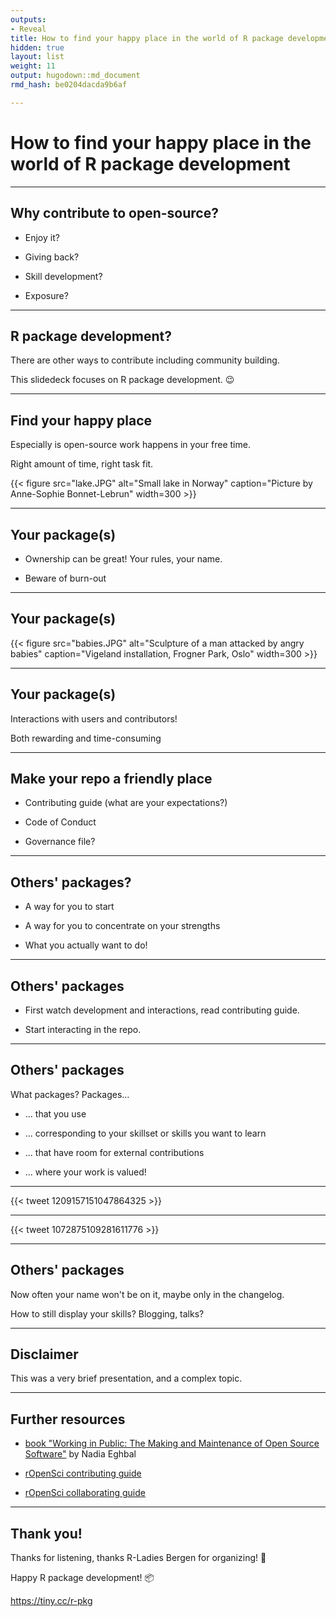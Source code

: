 ```yaml
---
outputs:
- Reveal
title: How to find your happy place in the world of R package development
hidden: true
layout: list
weight: 11
output: hugodown::md_document
rmd_hash: be0204dacda9b6af

---
```


How to find your happy place in the world of R package development
==================================================================

------------------------------------------------------------------------

Why contribute to open-source?
------------------------------

-   Enjoy it?

-   Giving back?

-   Skill development?

-   Exposure?

------------------------------------------------------------------------

R package development?
----------------------

There are other ways to contribute including community building.

This slidedeck focuses on R package development. :wink:

------------------------------------------------------------------------

Find your happy place
---------------------

Especially is open-source work happens in your free time.

Right amount of time, right task fit.

{{< figure src="lake.JPG" alt="Small lake in Norway" caption="Picture by Anne-Sophie Bonnet-Lebrun" width=300 >}}

------------------------------------------------------------------------

Your package(s)
---------------

-   Ownership can be great! Your rules, your name.

-   Beware of burn-out

------------------------------------------------------------------------

Your package(s)
---------------

{{< figure src="babies.JPG" alt="Sculpture of a man attacked by angry babies" caption="Vigeland installation, Frogner Park, Oslo" width=300 >}}

------------------------------------------------------------------------

Your package(s)
---------------

Interactions with users and contributors!

Both rewarding and time-consuming

------------------------------------------------------------------------

Make your repo a friendly place
-------------------------------

-   Contributing guide (what are your expectations?)

-   Code of Conduct

-   Governance file?

------------------------------------------------------------------------

Others' packages?
-----------------

-   A way for you to start

-   A way for you to concentrate on your strengths

-   What you actually want to do!

------------------------------------------------------------------------

Others' packages
----------------

-   First watch development and interactions, read contributing guide.

-   Start interacting in the repo.

------------------------------------------------------------------------

Others' packages
----------------

What packages? Packages...

-   ... that you use

-   ... corresponding to your skillset or skills you want to learn

-   ... that have room for external contributions

-   ... where your work is valued!

------------------------------------------------------------------------

{{< tweet 1209157151047864325 >}}

------------------------------------------------------------------------

{{< tweet 1072875109281611776 >}}

------------------------------------------------------------------------

Others' packages
----------------

Now often your name won't be on it, maybe only in the changelog.

How to still display your skills? Blogging, talks?

------------------------------------------------------------------------

Disclaimer
----------

This was a very brief presentation, and a complex topic.

------------------------------------------------------------------------

Further resources
-----------------

-   [book "Working in Public: The Making and Maintenance of Open Source Software"](https://www.goodreads.com/book/show/54140556-working-in-public) by Nadia Eghbal

-   [rOpenSci contributing guide](https://contributing.ropensci.org/)

-   [rOpenSci collaborating guide](https://devguide.ropensci.org/collaboration.html)

------------------------------------------------------------------------

Thank you!
----------

Thanks for listening, thanks R-Ladies Bergen for organizing! :pray:

Happy R package development! :package:

<a href="https://tiny.cc/r-pkg" class="uri">https://tiny.cc/r-pkg</a>

